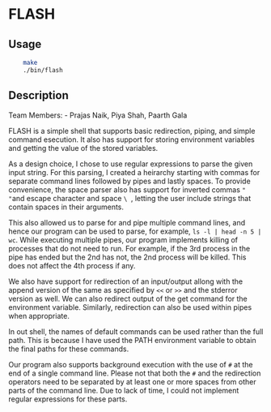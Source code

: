 # FLASH

## Usage
```Bash
    make
    ./bin/flash
```

## Description
Team Members: - Prajas Naik, Piya Shah, Paarth Gala

FLASH is a simple shell that supports basic redirection, piping, and simple command esecution. It also has support for storing environment variables and getting the value of the stored variables.

As a design choice, I chose to use regular expressions to parse the given input string. For this parsing, I created a heirarchy starting with commas for separate command lines followed by pipes and lastly spaces. To provide convenience, the space parser also has support for inverted commas `" "`and escape character and space `\ `, letting the user include strings that contain spaces in their arguments. 

This also allowed us to parse for and pipe multiple command lines, and hence our program can be used to parse, for example, `ls -l | head -n 5 | wc`. While executing multiple pipes, our program implements killing of processes that do not need to run. For example, if the 3rd process in the pipe has ended but the 2nd has not, the 2nd process will be killed. This does not affect the 4th process if any.

We also have support for redirection of an input/output allong with the append version of the same as specified by `<<` or `>>` and the stderror version as well. We can also redirect output of the get command for the environment variable. Similarly, redirection can also be used within pipes when appropriate. 

In out shell, the names of default commands can be used rather than the full path. This is because I have used the PATH environment variable to obtain the final paths for these commands.

Our program also supports background execution with the use of `#` at the end of a single command line. Please not that both the `#` and the redirection operators need to be separated by at least one or more spaces from other parts of the command line. Due to lack of time, I could not implement regular expressions for these parts.

